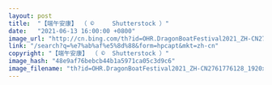 ```yaml
---
layout: post
title:  "【端午安康】 （ © 	Shutterstock ）"
date:   "2021-06-13 16:00:00 +0800"
image_url: "http://cn.bing.com/th?id=OHR.DragonBoatFestival2021_ZH-CN2761776128_1920x1080.jpg&rf=LaDigue_1920x1080.jpg&pid=hp"
link: "/search?q=%e7%ab%af%e5%8d%88&form=hpcapt&mkt=zh-cn"
copyright: "【端午安康】 （ © 	Shutterstock ）"
image_hash: "48e9af76bebcb44b1a5971ca05c3d9c6"
image_filename: "th?id=OHR.DragonBoatFestival2021_ZH-CN2761776128_1920x1080.jpg&rf=LaDigue_1920x1080.jpg&pid=hp"
---
```


